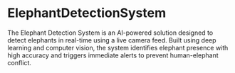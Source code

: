 # ElephantDetectionSystem
The Elephant Detection System is an AI-powered solution designed to detect elephants in real-time using a live camera feed. Built using deep learning and computer vision, the system identifies elephant presence with high accuracy and triggers immediate alerts to prevent human-elephant conflict. 
